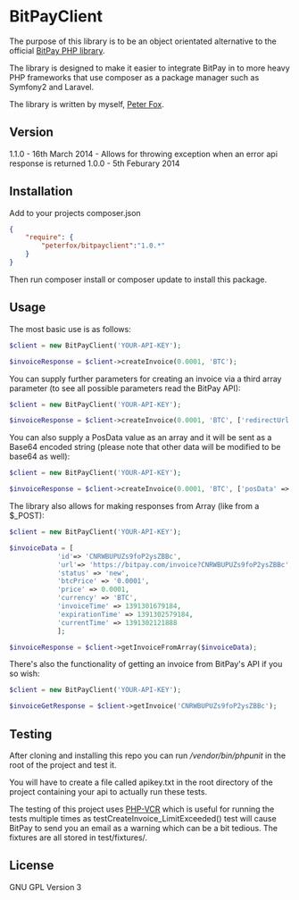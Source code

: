 BitPayClient
=========

The purpose of this library is to be an object orientated alternative to the official [BitPay PHP library].

The library is designed to make it easier to integrate BitPay in to more heavy PHP frameworks that use composer as a package manager such as Symfony2 and Laravel.

The library is written by myself, [Peter Fox].

Version
----

1.1.0 - 16th March 2014 - Allows for throwing exception when an error api response is returned
1.0.0 - 5th Feburary 2014

Installation
--------------

Add to your projects composer.json

```json
{
    "require": {
        "peterfox/bitpayclient":"1.0.*"
    }
}
```

Then run composer install or composer update to install this package.

Usage
------

The most basic use is as follows:

```php
$client = new BitPayClient('YOUR-API-KEY');

$invoiceResponse = $client->createInvoice(0.0001, 'BTC');
```

You can supply further parameters for creating an invoice via a third array parameter (to see all possible parameters read the BitPay API):

```php
$client = new BitPayClient('YOUR-API-KEY');

$invoiceResponse = $client->createInvoice(0.0001, 'BTC', ['redirectUrl' => 'http://somewhere']);
```

You can also supply a PosData value as an array and it will be sent as a Base64 encoded string (please note that other data will be modified to be base64 as well):

```php
$client = new BitPayClient('YOUR-API-KEY');

$invoiceResponse = $client->createInvoice(0.0001, 'BTC', ['posData' => ['some_id' => 100]]);
```

The library also allows for making responses from Array (like from a $_POST):

```php
$client = new BitPayClient('YOUR-API-KEY');

$invoiceData = [
            'id'=> 'CNRWBUPUZs9foP2ysZBBc',
            'url'=> 'https://bitpay.com/invoice?CNRWBUPUZs9foP2ysZBBc',
            'status' => 'new',
            'btcPrice' => '0.0001',
            'price' => 0.0001,
            'currency' => 'BTC',
            'invoiceTime' => 1391301679184,
            'expirationTime' => 1391302579184,
            'currentTime' => 1391302121888
            ];

$invoiceResponse = $client->getInvoiceFromArray($invoiceData);
```
There's also the functionality of getting an invoice from BitPay's API if you so wish:
```php
$client = new BitPayClient('YOUR-API-KEY');

$invoiceGetResponse = $client->getInvoice('CNRWBUPUZs9foP2ysZBBc');
```

Testing
--------

After cloning and installing this repo you can run */vendor/bin/phpunit* in the root of the project and test it.

You will have to create a file called apikey.txt in the root directory of the project containing your api to actually run these tests.

The testing of this project uses [PHP-VCR] which is useful for running the tests multiple times as testCreateInvoice_LimitExceeded() test will cause BitPay to send you an email as a warning which can be a bit tedious. The fixtures are all stored in test/fixtures/.

License
----

GNU GPL Version 3

[BitPay PHP library]:https://github.com/bitpay/php-client
[PHP-VCR]:https://github.com/php-vcr/php-vcr
[bitpay]:http://www.bitpay.com
[Peter Fox]:http://www.peterfox.me
